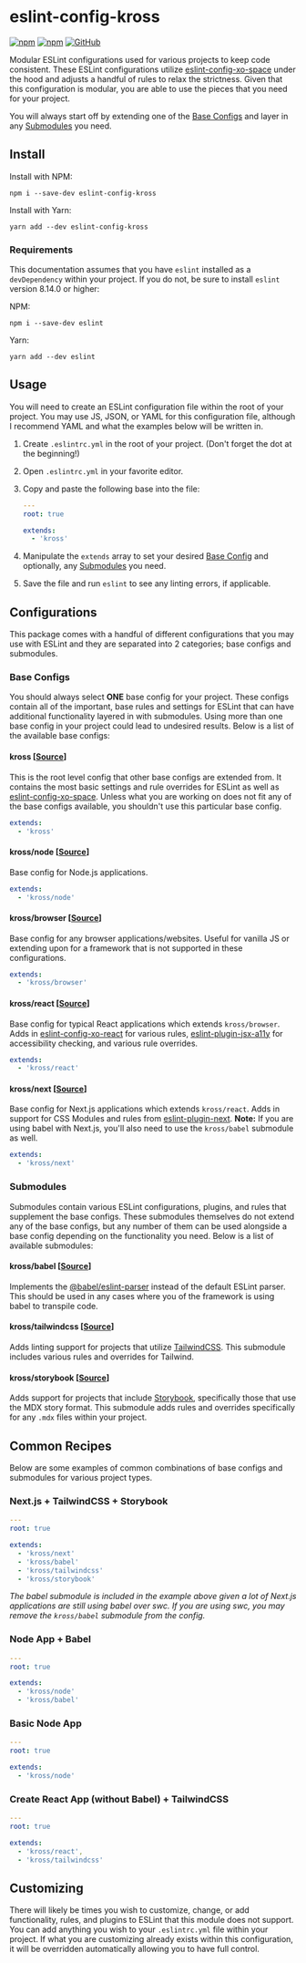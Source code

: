 # eslint-config-kross

[![npm](https://img.shields.io/npm/v/eslint-config-kross)](https://www.npmjs.com/package/eslint-config-kross) [![npm](https://img.shields.io/npm/dt/eslint-config-kross)](https://www.npmjs.com/package/eslint-config-kross) [![GitHub](https://img.shields.io/github/license/KyleRoss/eslint-config-kross)](https://github.com/KyleRoss/eslint-config-kross/blob/main/LICENSE)

Modular ESLint configurations used for various projects to keep code consistent. These ESLint configurations utilize [eslint-config-xo-space](https://github.com/xojs/eslint-config-xo-space) under the hood and adjusts a handful of rules to relax the strictness. Given that this configuration is modular, you are able to use the pieces that you need for your project.

You will always start off by extending one of the [Base Configs](#base-configs) and layer in any [Submodules](#submodules) you need.



## Install

Install with NPM:

```shell
npm i --save-dev eslint-config-kross
```

Install with Yarn:

```shell
yarn add --dev eslint-config-kross
```



### Requirements

This documentation assumes that you have `eslint` installed as a `devDependency` within your project. If you do not, be sure to install `eslint` version 8.14.0 or higher:

NPM:

```shell
npm i --save-dev eslint
```

Yarn:

```shell
yarn add --dev eslint
```



## Usage

You will need to create an ESLint configuration file within the root of your project. You may use JS, JSON, or YAML for this configuration file, although I recommend YAML and what the examples below will be written in.

1. Create `.eslintrc.yml` in the root of your project. (Don't forget the dot at the beginning!)

2. Open `.eslintrc.yml` in your favorite editor.

3. Copy and paste the following base into the file:
   ```yaml
   ---
   root: true
   
   extends:
     - 'kross'
   ```

4. Manipulate the `extends` array to set your desired [Base Config](#base-configs) and optionally, any [Submodules](#submodules) you need.

5. Save the file and run `eslint` to see any linting errors, if applicable.



## Configurations

This package comes with a handful of different configurations that you may use with ESLint and they are separated into 2 categories; base configs and submodules.



### Base Configs

You should always select **ONE** base config for your project. These configs contain all of the important, base rules and settings for ESLint that can have additional functionality layered in with submodules. Using more than one base config in your project could lead to undesired results. Below is a list of the available base configs:



#### kross [[Source](./blob/main/index.js)]

This is the root level config that other base configs are extended from. It contains the most basic settings and rule overrides for ESLint as well as [eslint-config-xo-space](https://github.com/xojs/eslint-config-xo-space). Unless what you are working on does not fit any of the base configs available, you shouldn't use this particular base config.

```yaml
extends:
  - 'kross'
```



#### kross/node [[Source](./blob/main/node.js)]

Base config for Node.js applications.

```yaml
extends:
  - 'kross/node'
```



#### kross/browser [[Source](./blob/main/browser.js)]

Base config for any browser applications/websites. Useful for vanilla JS or extending upon for a framework that is not supported in these configurations.

```yaml
extends:
  - 'kross/browser'
```



#### kross/react [[Source](./blob/main/react.js)]

Base config for typical React applications which extends `kross/browser`. Adds in [eslint-config-xo-react](https://github.com/xojs/eslint-config-xo-react) for various rules, [eslint-plugin-jsx-a11y](https://github.com/jsx-eslint/eslint-plugin-jsx-a11y) for accessibility checking, and various rule overrides.

```yaml
extends:
  - 'kross/react'
```



#### kross/next [[Source](./blob/main/next.js)]

Base config for Next.js applications which extends `kross/react`. Adds in support for CSS Modules and rules from [eslint-plugin-next](https://github.com/vercel/next.js/tree/canary/packages/eslint-plugin-next). **Note:** If you are using babel with Next.js, you'll also need to use the `kross/babel` submodule as well.

```yaml
extends:
  - 'kross/next'
```



### Submodules

Submodules contain various ESLint configurations, plugins, and rules that supplement the base configs. These submodules themselves do not extend any of the base configs, but any number of them can be used alongside a base config depending on the functionality you need. Below is a list of available submodules:



#### kross/babel [[Source](./blob/main/babel.js)]

Implements the [@babel/eslint-parser](https://www.npmjs.com/package/@babel/eslint-parser) instead of the default ESLint parser. This should be used in any cases where you of the framework is using babel to transpile code.



#### kross/tailwindcss [[Source](./blob/main/tailwindcss.js)]

Adds linting support for projects that utilize [TailwindCSS](https://tailwindcss.com/). This submodule includes various rules and overrides for Tailwind.



#### kross/storybook [[Source](./blob/main/storybook.js)]

Adds support for projects that include [Storybook](https://storybook.js.org/), specifically those that use the MDX story format. This submodule adds rules and overrides specifically for any `.mdx` files within your project.



## Common Recipes

Below are some examples of common combinations of base configs and submodules for various project types.



### Next.js + TailwindCSS + Storybook

```yaml
---
root: true

extends:
  - 'kross/next'
  - 'kross/babel'
  - 'kross/tailwindcss'
  - 'kross/storybook'
```

*The babel submodule is included in the example above given a lot of Next.js applications are still using babel over swc. If you are using swc, you may remove the `kross/babel` submodule from the config.*



### Node App + Babel

```yaml
---
root: true

extends:
  - 'kross/node'
  - 'kross/babel'
```



### Basic Node App

```yaml
---
root: true

extends:
  - 'kross/node'
```



### Create React App (without Babel) + TailwindCSS

```yaml
---
root: true

extends:
  - 'kross/react',
  - 'kross/tailwindcss'
```





## Customizing

There will likely be times you wish to customize, change, or add functionality, rules, and plugins to ESLint that this module does not support. You can add anything you wish to your `.eslintrc.yml` file within your project. If what you are customizing already exists within this configuration, it will be overridden automatically allowing you to have full control.
